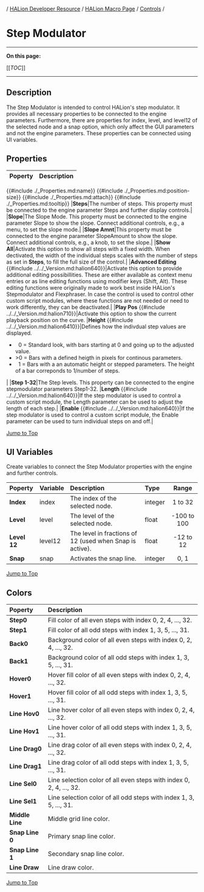 / [HALion Developer Resource](../../HALion-Developer-Resource.md) / [HALion Macro Page](./HALion-Macro-Page.md) / [Controls](./Controls.md) /

# Step Modulator

---

**On this page:**

[[_TOC_]]

---

## Description

The Step Modulator is intended to control HALion's step modulator. It provides all necessary properties to be connected to the engine parameters. Furthermore, there are properties for index, level, and level12 of the selected node and a snap option, which only affect the GUI parameters and not the engine parameters. These properties can be connected using UI variables.

## Properties

|Poperty|Description|
|:-|:-|
{{#include ./_Properties.md:name}}
{{#include ./_Properties.md:position-size}}
{{#include ./_Properties.md:attach}}
{{#include ./_Properties.md:tooltip}}
|**Steps**|The number of steps. This property must be connected to the engine parameter Steps and further display controls.|
|**Slope**|The Slope Mode. This property must be connected to the engine parameter Slope to show the slope. Connect additional controls, e.g., a menu, to set the slope mode.|
|**Slope Amnt**|This property must be connected to the engine parameter SlopeAmount to show the slope. Connect additional controls, e.g., a knob, to set the slope.|
|**Show All**|Activate this option to show all steps with a fixed width. When dectivated, the width of the individual steps scales with the number of steps as set in **Steps**, to fill the full size of the control.|
|**Advanced Editing** {{#include ../../_Version.md:halion640}}|Activate this option to provide additional editing possibillities. These are either available as context menu entries or as line editing functions using modifier keys (Shift, Alt). These editing functions were originally made to work best inside HALion's Stepmodulator and Flexphraser. In case the control is used to control other custom script modules, where these functions are not needed or need to work differently, they can be deactivated.|
|**Play Pos** {{#include ../../_Version.md:halion710}}|Activate this option to show the current playback position on the curve.
|**Height** {{#include ../../_Version.md:halion6410}}|Defines how the indivdual step values are displayed.<ul><li>&nbsp;&nbsp;0 = Standard look, with bars starting at 0 and going up to the adjusted value.</li><li>>0 = Bars with a defined heigth in pixels for continous parameters.</li><li>&nbsp;&nbsp;1 = Bars with a an automatic height or stepped parameters. The height of a bar correponds to 1/number of steps.</li></ul>|
|**Step 1-32**|The Step levels. This property can be connected to the engine stepmodulator parameters Step1-32.
|**Length** {{#include ../../_Version.md:halion640}}|If the step modulator is used to control a custom script module, the Length parameter can be used to adjust the length of each step.|
|**Enable** {{#include ../../_Version.md:halion640}}|If the step modulator is used to control a custom script module, the Enable parameter can be used to turn individual steps on and off.|

[Jump to Top ](#step-modulator)

## UI Variables

Create variables to connect the Step Modulator properties with the engine and further controls.

|Poperty|Variable|Description|Type|Range|
|:-|:-|:-|:-|:-:|
|**Index**|index|The index of the selected node.|integer|1 to 32|
|**Level**|level|The level of the selected node.|float|-100 to 100|
|**Level 12**|level12|The level in fractions of 12 (used when Snap is active).|float|-12 to 12|
|**Snap**|snap|Activates the snap line.|integer|0, 1|

[Jump to Top ](#step-modulator)

## Colors

|Poperty|Description|
|:-|:-|
|**Step0**|Fill color of all even steps with index 0, 2, 4, ..., 32.|
|**Step1**|Fill color of all odd steps with index 1, 3, 5, ..., 31.|
|**Back0**|Background color of all even steps with index 0, 2, 4, ..., 32.|
|**Back1**|Background color of all odd steps with index 1, 3, 5, ..., 31.|
|**Hover0**|Hover fill color of all even steps with index 0, 2, 4, ..., 32.|
|**Hover1**|Hover fill color of all odd steps with index 1, 3, 5, ..., 31.|
|**Line Hov0**|Line hover color of all even steps with index 0, 2, 4, ..., 32.|
|**Line Hov1**|Line hover color of all odd steps with index 1, 3, 5, ..., 31.|
|**Line Drag0**|Line drag color of all even steps with index 0, 2, 4, ..., 32.|
|**Line Drag1**|Line drag color of all odd steps with index 1, 3, 5, ..., 31.|
|**Line Sel0**|Line selection color of all even steps with index 0, 2, 4, ..., 32.|
|**Line Sel1**|Line selection color of all odd steps with index 1, 3, 5, ..., 31.|
|**Middle Line**|Middle grid line color.|
|**Snap Line 0**|Primary snap line color.|
|**Snap Line 1**|Secondary snap line color.|
|**Line Draw**|Line draw color.|

[Jump to Top ](#step-modulator)